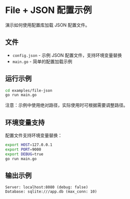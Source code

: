 # File + JSON 配置示例

演示如何使用配置库加载 JSON 配置文件。

## 文件

- `config.json` - 示例 JSON 配置文件，支持环境变量替换
- `main.go` - 简单的配置加载示例

## 运行示例

```bash
cd examples/file-json
go run main.go
```

注意：示例中使用绝对路径，实际使用时可根据需要调整路径。

## 环境变量支持

配置文件支持环境变量替换：

```bash
export HOST=127.0.0.1
export PORT=9000
export DEBUG=true
go run main.go
```

## 输出示例

```
Server: localhost:8080 (debug: false)
Database: sqlite:///app.db (max_conn: 10)
```